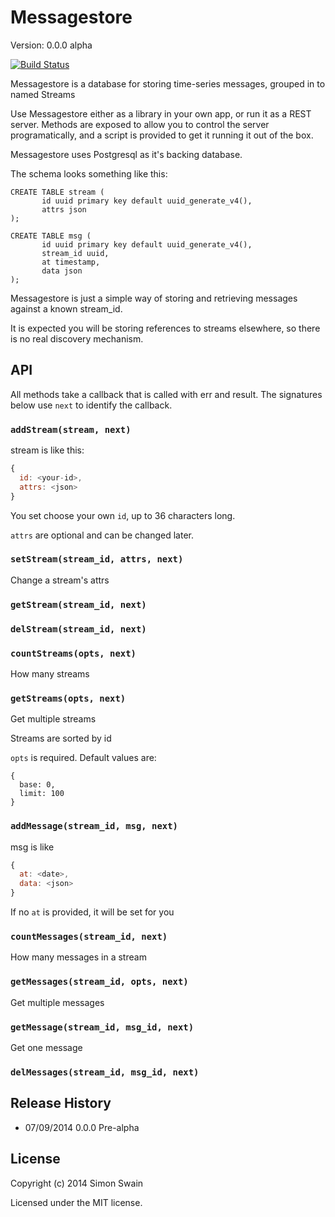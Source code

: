 # Messagestore

Version: 0.0.0 alpha

[![Build Status](https://travis-ci.org/simonswain/messagestore.png)](https://travis-ci.org/simonswain/messagestore)

Messagestore is a database for storing time-series messages, grouped
in to named Streams

Use Messagestore either as a library in your own app, or run it as a
REST server. Methods are exposed to allow you to control the server
programatically, and a script is provided to get it running it out of
the box.

Messagestore uses Postgresql as it's backing database.

The schema looks something like this:

```
CREATE TABLE stream (
       id uuid primary key default uuid_generate_v4(),
       attrs json
);

CREATE TABLE msg (
       id uuid primary key default uuid_generate_v4(),
       stream_id uuid,
       at timestamp,
       data json
);
```

Messagestore is just a simple way of storing and retrieving messages
against a known stream_id.

It is expected you will be storing references to streams elsewhere, so
there is no real discovery mechanism.

## API

All methods take a callback that is called with err and result. The
signatures below use `next` to identify the callback.

### `addStream(stream, next)`

stream is like this:

```javascript
{
  id: <your-id>,
  attrs: <json>
}
```

You set choose your own `id`, up to 36 characters long.

`attrs` are optional and can be changed later.

### `setStream(stream_id, attrs, next)`

Change a stream's attrs

### `getStream(stream_id, next)`

### `delStream(stream_id, next)`

### `countStreams(opts, next)`

How many streams

### `getStreams(opts, next)`

Get multiple streams

Streams are sorted by id

`opts` is required. Default values are:

```
{
  base: 0,
  limit: 100
}

```

### `addMessage(stream_id, msg, next)`

msg is like 
```javascript
{
  at: <date>,
  data: <json>
}
```

If no `at` is provided, it will be set for you

### `countMessages(stream_id, next)`

How many messages in a stream

### `getMessages(stream_id, opts, next)`

Get multiple messages

### `getMessage(stream_id, msg_id, next)`

Get one message

### `delMessages(stream_id, msg_id, next)`



## Release History

* 07/09/2014 0.0.0 Pre-alpha

## License

Copyright (c) 2014 Simon Swain

Licensed under the MIT license.

